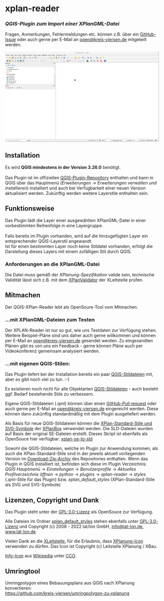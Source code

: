 # xplan-reader

### _QGIS-Plugin zum Import einer XPlanGML-Datei_

Fragen, Anmerkungen, Fehlermeldungen etc. können z.B. über ein [GitHub-Issue] oder auch gerne per E-Mail an [open@kreis-viersen.de] mitgeteilt werden.

<img src=./xplan-reader.gif>

## Installation

Es wird **QGIS mindestens in der Version 3.26.0** benötigt.<br><br>
Das Plugin ist im offiziellen [QGIS-Plugin-Repository] enthalten und kann in QGIS über das Hauptmenü (*Erweiterungen -> Erweiterungen verwalten und installieren*) installiert und auch bei Verfügbarkeit einer neuen Version aktualisiert werden. Zukünftig werden weitere Layerstile enthalten sein.

## Funktionsweise

Das Plugin lädt die Layer einer ausgewählten XPlanGML-Datei in einer vorbestimmten Reihenfolge in eine Layergruppe.<br><br>Falls bereits im Plugin vorhanden, wird auf die hinzugefügten Layer ein entsprechender QGIS-Layerstil angewandt. <br>Ist für einen bestimmten Layer noch keine Stildatei vorhanden, erfolgt die Darstellung dieses Layers mit einem zufälligen Stil durch QGIS.

### Anforderungen an die XPlanGML-Datei

Die Datei muss gemäß der _XPlanung-Spezifikation_ valide sein, technische Validität lässt sich z.B. mit dem [XPlanValidator] der XLeitstelle prüfen.

## Mitmachen 

Der QGIS-XPlan-Reader lebt als OpenSoure-Tool vom Mitmachen. 

### ...mit XPlanGML-Dateien zum Testen

Der XPLAN-Reader ist nur so gut, wie uns Testdaten zur Verfügung stehen. Weitere Beispiel-Pläne sind uns daher auch gerne willkommen und können per E-Mail an [open@kreis-viersen.de] gesendet werden. Zu eingesandten Plänen gibt es von uns ein Feedback - gerne können Pläne auch per Videokonferenz gemeinsam analysiert werden.

### ...mit eigenen QGIS-Stilen:

Das Plugin liefert bei der Installation bereits ein paar [QGIS-Stildateien] mit, aber es gibt noch viel zu tun. :-)

Es existieren noch nicht für alle Objektarten [QGIS-Stildateien] - auch besteht ggf. Bedarf bestehende Stile zu verbessern.

Eigene QGIS-Stildateien (.qml) können über einen [GitHub-Pull request] oder auch gerne per E-Mail an [open@kreis-viersen.de] eingereicht werden. Diese können dann zukünftig standardmäßig mit dem Plugin ausgeliefert werden.

Als Basis für neue QGIS-Stildateien können die [XPlan-Standard-Stile und SVG-Symbole] der [XPlanBox] verwendet werden. Die SLD-Dateien wurden auf Basis der original SE-Dateien erstellt. Dieses Skript ist ebenfalls als OpenSouce hier verfügbar: [xplan-se-to-sld]

Sowohl die QGIS-Stildateien, welche im Plugin zur Anwendung kommen, als auch die XPlan-Standard-Stile sind in der jeweils aktuell vorliegenden Version im [Download-Zip-Archiv] des Repositories enthalten.
Wenn das Plugin in QGIS installiert ist, befinden sich diese im Plugin Verzeichnis:<br>
_QGIS Hauptmenü_ -> _Einstellungen_ -> _Benutzerprofile_ -> _Aktuelles Profilverzeichnis öffnen_ -> _python_ -> _plugins_ -> _xplan-reader_ -> _styles_ (.qml-Stile für das Plugin) bzw. _xplan_default_styles_ (XPlan-Standard-Stile als SVG und SVG-Symbole)

## Lizenzen, Copyright und Dank

Das Plugin steht unter der [GPL-3.0-Lizenz] als OpenSouce zur Verfügung.

Alle Dateien im Ordner [xplan_default_styles] stehen ebenfalls unter [GPL-3.0-Lizenz] und Copyright (c) 2008 - 2022 lat/lon GmbH, info@lat-lon.de, www.lat-lon.de.

Vielen Dank an die [XLeitstelle], für die Erlaubnis, dass [XPlanung-Icon] verwenden zu dürfen. Das Icon ist Copyright (c) Leitstelle XPlanung / XBau.

[Info-Icon] aus [Wikipedia] unter [CCO].

## Umringtool
Umringpolygon eines Bebauungsplans aus QGIS nach XPlanung konvertieren:<br>https://github.com/kreis-viersen/umringpolygon-zu-xplanung




[GitHub-Issue]: <https://github.com/kreis-viersen/xplan-reader/issues>
[open@kreis-viersen.de]: <mailto:open@kreis-viersen.de?subject=xplan-reader>
[QGIS-Plugin-Repository]: <https://plugins.qgis.org/plugins/xplan-reader/>
[XPlanValidator]: <https://www.xplanungsplattform.de/xplan-validator/>
[QGIS-Stildateien]: <https://github.com/kreis-viersen/xplan-reader/tree/main/styles>
[GitHub-Pull request]: <https://github.com/kreis-viersen/xplan-reader/pulls>
[XPlan-Standard-Stile und SVG-Symbole]: <https://github.com/kreis-viersen/xplan-reader/tree/main/xplan_default_styles>
[XPlanBox]: <https://gitlab.opencode.de/diplanung/ozgxplanung>
[xplan-se-to-sld]: <https://github.com/kreis-viersen/xplan-se-to-sld>
[Download-Zip-Archiv]: <https://github.com/kreis-viersen/xplan-reader/archive/refs/heads/main.zip>
[GPL-3.0-Lizenz]: https://github.com/kreis-viersen/xplan-reader/blob/main/LICENSE
[xplan_default_styles]: <https://github.com/kreis-viersen/xplan-reader/tree/main/xplan_default_styles>
[XLeitstelle]: <https://xleitstelle.de/leitstelle>
[XPlanung-Icon]: <https://github.com/kreis-viersen/xplan-reader/blob/main/xplan_reader_icon.png>
[Info-Icon]: <https://github.com/kreis-viersen/xplan-reader/blob/main/info_icon.png>
[Wikipedia]: <https://de.m.wikipedia.org/wiki/Datei:Info_icon-72a7cf.svg>
[CCO]: <https://creativecommons.org/publicdomain/zero/1.0/deed.en>

